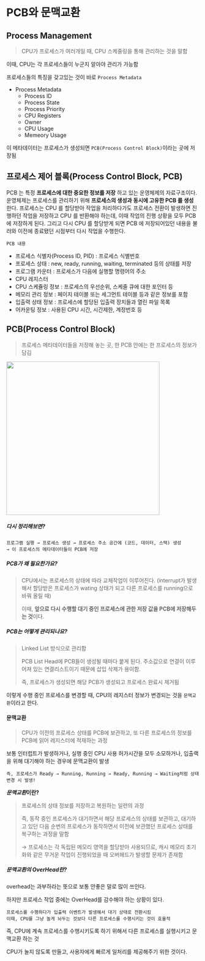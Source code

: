 # PCB와 문맥교환

## Process Management

> CPU가 프로세스가 여러개일 때, CPU 스케줄링을 통해 관리하는 것을 말함

이때, CPU는 각 프로세스들이 누군지 알아야 관리가 가능함

프로세스들의 특징을 갖고있는 것이 바로 `Process Metadata`

- Process Metadata
  - Process ID
  - Process State
  - Process Priority
  - CPU Registers
  - Owner
  - CPU Usage
  - Memeory Usage

이 메타데이터는 프로세스가 생성되면 `PCB(Process Control Block)`이라는 곳에 저장됨

## 프로세스 제어 블록(Process Control Block, PCB)

PCB 는 특정 **프로세스에 대한 중요한 정보를 저장** 하고 있는 운영체제의 자료구조이다. 운영체제는 프로세스를 관리하기 위해 **프로세스의 생성과 동시에 고유한 PCB 를 생성** 한다. 프로세스는 CPU 를 할당받아 작업을 처리하다가도 프로세스 전환이 발생하면 진행하던 작업을 저장하고 CPU 를 반환해야 하는데, 이때 작업의 진행 상황을 모두 PCB 에 저장하게 된다. 그리고 다시 CPU 를 할당받게 되면 PCB 에 저장되어있던 내용을 불러와 이전에 종료됐던 시점부터 다시 작업을 수행한다.

`PCB 내용`

- 프로세스 식별자(Process ID, PID) : 프로세스 식별번호
- 프로세스 상태 : new, ready, running, waiting, terminated 등의 상태를 저장
- 프로그램 카운터 : 프로세스가 다음에 실행할 명령어의 주소
- CPU 레지스터
- CPU 스케쥴링 정보 : 프로세스의 우선순위, 스케줄 큐에 대한 포인터 등
- 메모리 관리 정보 : 페이지 테이블 또는 세그먼트 테이블 등과 같은 정보를 포함
- 입출력 상태 정보 : 프로세스에 할당된 입출력 장치들과 열린 파일 목록
- 어카운팅 정보 : 사용된 CPU 시간, 시간제한, 계정번호 등

## PCB(Process Control Block)

> 프로세스 메타데이터들을 저장해 놓는 곳, 한 PCB 안에는 한 프로세스의 정보가 담김

<img src="https://t1.daumcdn.net/cfile/tistory/25673A5058F211C224" width="400">

##### 다시 정리해보면?

```
프로그램 실행 → 프로세스 생성 → 프로세스 주소 공간에 (코드, 데이터, 스택) 생성
→ 이 프로세스의 메타데이터들이 PCB에 저장
```

##### PCB가 왜 필요한가요?

> CPU에서는 프로세스의 상태에 따라 교체작업이 이루어진다. (interrupt가 발생해서 할당받은 프로세스가 wating 상태가 되고 다른 프로세스를 running으로 바꿔 올릴 때)
>
> 이때, **앞으로 다시 수행할 대기 중인 프로세스에 관한 저장 값을 PCB에 저장해두는 것**이다.

##### PCB는 어떻게 관리되나요?

> Linked List 방식으로 관리함
>
> PCB List Head에 PCB들이 생성될 때마다 붙게 된다. 주소값으로 연결이 이루어져 있는 연결리스트이기 때문에 삽입 삭제가 용이함.
>
> 즉, 프로세스가 생성되면 해당 PCB가 생성되고 프로세스 완료시 제거됨

이렇게 수행 중인 프로세스를 변경할 때, CPU의 레지스터 정보가 변경되는 것을 `문맥교환`이라고 한다.

#### 문맥교환

> CPU가 이전의 프로세스 상태를 PCB에 보관하고, 또 다른 프로세스의 정보를 PCB에 읽어 레지스터에 적재하는 과정

보통 인터럽트가 발생하거나, 실행 중인 CPU 사용 허가시간을 모두 소모하거나, 입출랙을 위해 대기해야 하는 경우에 문맥교환이 발생


`즉, 프로세스가 Ready → Running, Running → Ready, Running → Waiting처럼 상태 변경 시 발생!`

***문맥교환*이란?**

> 프로세스의 상태 정보를 저장하고 복원하는 일련의 과정
>
> 즉, 동작 중인 프로세스가 대기하면서 해당 프로세스의 상태를 보관하고, 대기하고 있던 다음 순번의 프로세스가 동작하면서 이전에 보관했던 프로세스 상태를 복구하는 과정을 말함
>
> → 프로세스는 각 독립된 메모리 영역을 할당받아 사용되므로, 캐시 메모리 초기화와 같은 무거운 작업이 진행되었을 때 오버헤드가 발생할 문제가 존재함

##### 문맥교환의 OverHead란?

overhead는 과부하라는 뜻으로 보통 안좋은 말로 많이 쓰인다.

하지만 프로세스 작업 중에는 OverHead를 감수해야 하는 상황이 있다.

```
프로세스를 수행하다가 입출력 이벤트가 발생해서 대기 상태로 전환시킴
이때, CPU를 그냥 놀게 놔두는 것보다 다른 프로세스를 수행시키는 것이 효율적
```

즉, CPU에 계속 프로세스를 수행시키도록 하기 위해서 다른 프로세스를 실행시키고 문맥교환 하는 것

CPU가 놀지 않도록 만들고, 사용자에게 빠르게 일처리를 제공해주기 위한 것이다.
